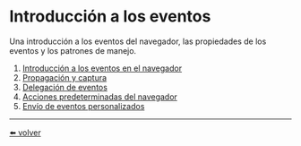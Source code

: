 # Introducción a los eventos

Una introducción a los eventos del navegador, las propiedades de los eventos y los patrones de manejo.

1.  [Introducción a los eventos en el navegador](https://github.com/VictorHugoAguilar/javascript-interview-questions-explained/blob/main/theory-event/introduction-browser-events/readme.md#que-handlers-se-ejecutan)
2.  [Propagación y captura]()
3.  [Delegación de eventos]()
4.  [Acciones predeterminadas del navegador]()
5.  [Envío de eventos personalizados]()

---
[⬅️ volver](https://github.com/VictorHugoAguilar/javascript-interview-questions-explained/blob/main/readme.md)
